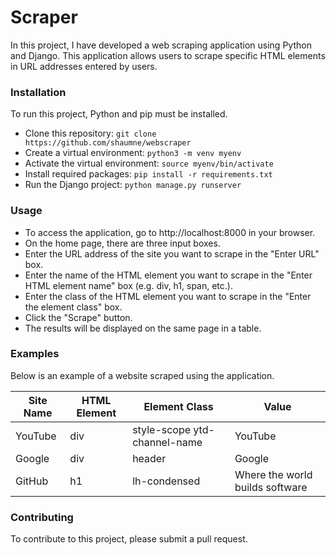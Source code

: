 # Scraper
In this project, I have developed a web scraping application using Python and Django. This application allows users to scrape specific HTML elements in URL addresses entered by users.

### Installation
To run this project, Python and pip must be installed.

* Clone this repository: ```git clone https://github.com/shaumne/webscraper```
* Create a virtual environment: ```python3 -m venv myenv```
* Activate the virtual environment: ```source myenv/bin/activate```
* Install required packages: ```pip install -r requirements.txt```
* Run the Django project: ```python manage.py runserver```

### Usage
- To access the application, go to http://localhost:8000 in your browser.
- On the home page, there are three input boxes.
- Enter the URL address of the site you want to scrape in the "Enter URL" box.
- Enter the name of the HTML element you want to scrape in the "Enter HTML element name" box (e.g. div, h1, span, etc.).
- Enter the class of the HTML element you want to scrape in the "Enter the element class" box.
- Click the "Scrape" button.
- The results will be displayed on the same page in a table.

### Examples
Below is an example of a website scraped using the application.

| Site Name | HTML Element | Element Class | Value |
| --- | --- | --- | --- |
| YouTube | div | style-scope ytd-channel-name | YouTube |
| Google | div | header | Google |
| GitHub | h1 | lh-condensed | Where the world builds software |

### Contributing
To contribute to this project, please submit a pull request.